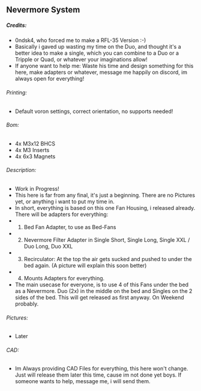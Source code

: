 ## Nevermore System
##### Credits:
- 0ndsk4, who forced me to make a RFL-35 Version :-)
- Basically i gaved up wasting my time on the Duo, and thought it's a better idea to make a single, which you can combine to a Duo or a Tripple or Quad, or whatever your imaginations allow!
- If anyone want to help me: Waste his time and design something for this here, make adapters or whatever, message me happily on discord, im always open for everything!

###### Printing:
- Default voron settings, correct orientation, no supports needed!

###### Bom:
- 4x M3x12 BHCS
- 4x M3 Inserts
- 4x 6x3 Magnets

###### Description:
- Work in Progress!
- This here is far from any final, it's just a beginning. There are no Pictures yet, or anything i want to put my time in.
- In short, everything is based on this one Fan Housing, i released already. There will be adapters for everything:
- 1. Bed Fan Adapter, to use as Bed-Fans
- 2. Nevermore Filter Adapter in Single Short, Single Long, Single XXL / Duo Long, Duo XXL
- 3. Recirculator: At the top the air gets sucked and pushed to under the bed again. (A picture will explain this soon better)
- 4. Mounts Adapters for everything.
- The main usecase for everyone, is to use 4 of this Fans under the bed as a Nevermore. Duo (2x) in the middle on the bed and Singles on the 2 sides of the bed. This will get released as first anyway. On Weekend probably.

###### Pictures:
- Later

###### CAD:
- Im Always providing CAD Files for everything, this here won't change. Just will release them later this time, cause im not done yet boys. If someone wants to help, message me, i will send them.
